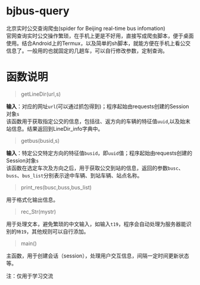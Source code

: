 # bjbus-query
北京实时公交查询爬虫(spider for Beijing real-time bus infomation)  
官网查询实时公交操作繁琐，在手机上更是不好用，直接写成爬虫脚本，便于桌面使用。结合Android上的Termux，以及简单的sh脚本，就能方便在手机上看公交信息了。一般用的也就固定的几趟车，可以自行修改参数，定制查询。

# 函数说明
> getLineDir(url,s)

**输入**：对应的网址`url`(可以通过抓包得到)；程序起始由requests创建的Session对象`s`  
该函数用于获取指定公交的信息，包括往、返方向的车辆的特征值`uuid`,以及始末站信息。结果返回到LineDir_info字典中。

> getbus(busid,s)

**输入**：特定公交特定方向的特征值`busid`，即`uuid`值；程序起始由requests创建的Session对象`s`  
该函数在选定车次及方向之后，用于获取公交到站的信息，返回的参数`busc`、`buss`、`bus_list`分别表示途中车辆、到站车辆、站点名称。

> print_res(busc,buss,bus_list)

用于格式化输出信息。

> rec_Str(mystr)

用于处理文本，避免繁琐的中文输入，如输入`t19`，程序会自动处理为服务器能识别的`特19`，其他规则可以自行添加。

> main()

主函数，用于创建会话（session），处理用户交互信息，间隔一定时间更新状态等。

注：仅用于学习交流
